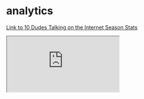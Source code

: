 # analytics


[Link to 10 Dudes Talking on the Internet Season Stats](https://github.com/brayellison/analytics/blob/master/season_stats.html)

<div class="iframe_container">
  <iframe src="https://github.com/brayellison/analytics/blob/master/season_stats.html"></iframe>
</div>
